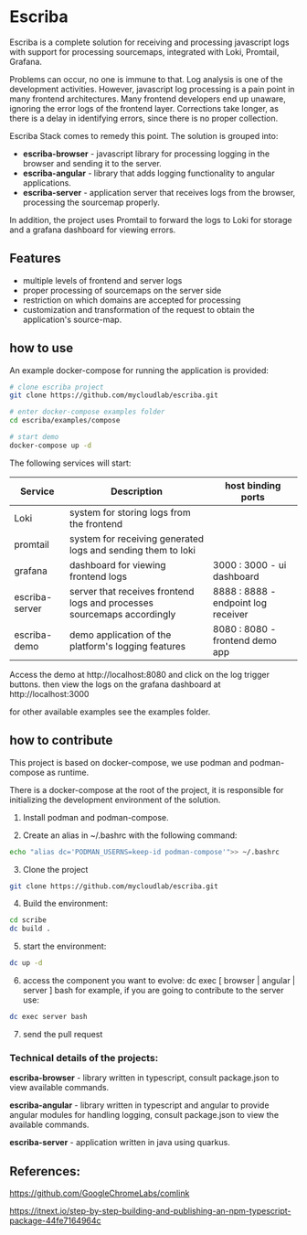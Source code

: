 # Escriba

Escriba is a complete solution for receiving and processing javascript logs with support for processing sourcemaps, integrated with Loki, Promtail, Grafana.

Problems can occur, no one is immune to that. Log analysis is one of the development activities. However, javascript log processing is a pain point in many frontend architectures. Many frontend developers end up unaware, ignoring the error logs of the frontend layer. Corrections take longer, as there is a delay in identifying errors, since there is no proper collection.

Escriba Stack comes to remedy this point. The solution is grouped into:

- **escriba-browser** - javascript library for processing logging in the browser and sending it to the server.
- **escriba-angular** - library that adds logging functionality to angular applications.
- **escriba-server** - application server that receives logs from the browser, processing the sourcemap properly.

In addition, the project uses Promtail to forward the logs to Loki for storage and a grafana dashboard for viewing errors.

## Features

- multiple levels of frontend and server logs
- proper processing of sourcemaps on the server side
- restriction on which domains are accepted for processing
- customization and transformation of the request to obtain the application's source-map.

## how to use

An example docker-compose for running the application is provided:

```bash
# clone escriba project
git clone https://github.com/mycloudlab/escriba.git

# enter docker-compose examples folder
cd escriba/examples/compose

# start demo
docker-compose up -d
```

The following services will start:

| Service          | Description                                                             | host binding ports                   |
| ---------------- | ----------------------------------------------------------------------- | ------------------------------------ |
| Loki             | system for storing logs from the frontend                               |                                      |
| promtail         | system for receiving generated logs and sending them to loki            |                                      |
| grafana          | dashboard for viewing frontend logs                                     | 3000 : 3000 - ui dashboard           |  
| escriba-server   | server that receives frontend logs and processes sourcemaps accordingly | 8888 : 8888 - endpoint log receiver  |
| escriba-demo     | demo application of the platform's logging features                     | 8080 : 8080 - frontend demo app      |
 
Access the demo at http://localhost:8080 and click on the log trigger buttons. then view the logs on the grafana dashboard at http://localhost:3000

for other available examples see the examples folder.

## how to contribute

This project is based on docker-compose, we use podman and podman-compose as runtime.

There is a docker-compose at the root of the project, it is responsible for initializing the development environment of the solution.

1. Install podman and podman-compose.

2. Create an alias in ~/.bashrc with the following command:
```bash
echo "alias dc='PODMAN_USERNS=keep-id podman-compose'">> ~/.bashrc
```
3. Clone the project
```bash
git clone https://github.com/mycloudlab/escriba.git
```

4. Build the environment:
```bash
cd scribe
dc build .
```

5. start the environment:
```bash
dc up -d
```

6. access the component you want to evolve:
dc exec [ browser | angular | server ] bash
for example, if you are going to contribute to the server use:
```bash
dc exec server bash
``` 

7. send the pull request

### Technical details of the projects:

**escriba-browser** - library written in typescript, consult package.json to view available commands.

**escriba-angular** - library written in typescript and angular to provide angular modules for handling logging, consult package.json to view the available commands.

**escriba-server** - application written in java using quarkus.

## References: 

https://github.com/GoogleChromeLabs/comlink

https://itnext.io/step-by-step-building-and-publishing-an-npm-typescript-package-44fe7164964c

